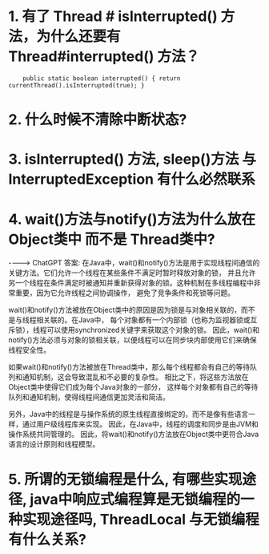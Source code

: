 # 1. 有了 Thread # isInterrupted() 方法，为什么还要有 Thread#interrupted() 方法？
`    
    public static boolean interrupted() {
        return currentThread().isInterrupted(true);
    }
`

# 2. 什么时候不清除中断状态?


# 3. isInterrupted() 方法, sleep()方法 与 InterruptedException 有什么必然联系


# 4. wait()方法与notify()方法为什么放在Object类中 而不是 Thread类中?
----> ChatGPT 答案:
在Java中，wait()和notify()方法是用于实现线程间通信的关键方法。它们允许一个线程在某些条件不满足时暂时释放对象的锁，
并且允许另一个线程在条件满足时被通知并重新获得对象的锁。这种机制在多线程编程中非常重要，因为它允许线程之间协调操作，
避免了竞争条件和死锁等问题。

wait()和notify()方法被放在Object类中的原因是因为锁是与对象相关联的，而不是与线程相关联的。在Java中，
每个对象都有一个内部锁（也称为监视器锁或互斥锁），线程可以使用synchronized关键字来获取这个对象的锁。
因此，wait()和notify()方法必须与对象的锁相关联，以便线程可以在同步块内部使用它们来确保线程安全性。

如果wait()和notify()方法被放在Thread类中，那么每个线程都会有自己的等待队列和通知机制，这会导致混乱和不必要的复杂性。
相比之下，将这些方法放在Object类中使得它们成为每个Java对象的一部分，
这样每个对象都有自己的等待队列和通知机制，使得线程间通信更加灵活和简洁。

另外，Java中的线程是与操作系统的原生线程直接绑定的，而不是像有些语言一样，通过用户级线程库来实现。
因此，在Java中，线程的调度和同步是由JVM和操作系统共同管理的。
因此，将wait()和notify()方法放在Object类中更符合Java语言的设计原则和线程模型。


# 5. 所谓的无锁编程是什么, 有哪些实现途径, java中响应式编程算是无锁编程的一种实现途径吗, ThreadLocal 与无锁编程有什么关系? 